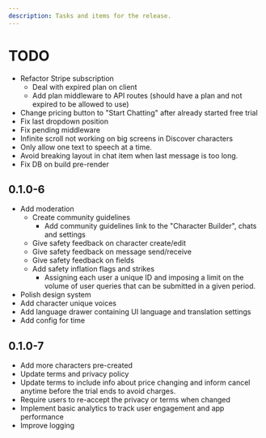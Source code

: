 ```yaml
---
description: Tasks and items for the release.
---
```


# TODO

- Refactor Stripe subscription
  - Deal with expired plan on client
  - Add plan middleware to API routes (should have a plan and not expired to be allowed to use)
- Change pricing button to "Start Chatting" after already started free trial
- Fix last dropdown position
- Fix pending middleware
- Infinite scroll not working on big screens in Discover characters
- Only allow one text to speech at a time.
- Avoid breaking layout in chat item when last message is too long.
- Fix DB on build pre-render

## 0.1.0-6

- Add moderation
  - Create community guidelines
    - Add community guidelines link to the "Character Builder", chats and settings
  - Give safety feedback on character create/edit
  - Give safety feedback on message send/receive
  - Give safety feedback on fields
  - Add safety inflation flags and strikes
    - Assigning each user a unique ID and imposing a limit on the volume of user queries that can be submitted in a given period.
- Polish design system
- Add character unique voices
- Add language drawer containing UI language and translation settings
- Add config for time

## 0.1.0-7

- Add more characters pre-created
- Update terms and privacy policy
- Update terms to include info about price changing and inform cancel anytime before the trial ends to avoid charges.
- Require users to re-accept the privacy or terms when changed
- Implement basic analytics to track user engagement and app performance
- Improve logging
